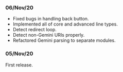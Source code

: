 ### 06/Nov/20
* Fixed bugs in handling back button.
* Implemented all of core and advanced line types.
* Detect redirect loop.
* Detect non-Gemini URIs properly.
* Refactored Gemini parsing to separate modules.

### 05/Nov/20
First release.
